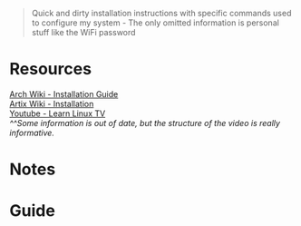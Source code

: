 > Quick and dirty installation instructions with specific commands used to configure my system - The only omitted information is personal stuff like the WiFi password  

# Resources
[Arch Wiki - Installation Guide](https://wiki.archlinux.org/title/Installation_guide)  
[Artix Wiki - Installation](https://wiki.artixlinux.org/Main/Installation)  
[Youtube - Learn Linux TV](https://youtu.be/DPLnBPM4DhI?si=CKxJV9tQhyc6olat)  
_^^Some information is out of date, but the structure of the video is really informative._  

# Notes

# Guide
